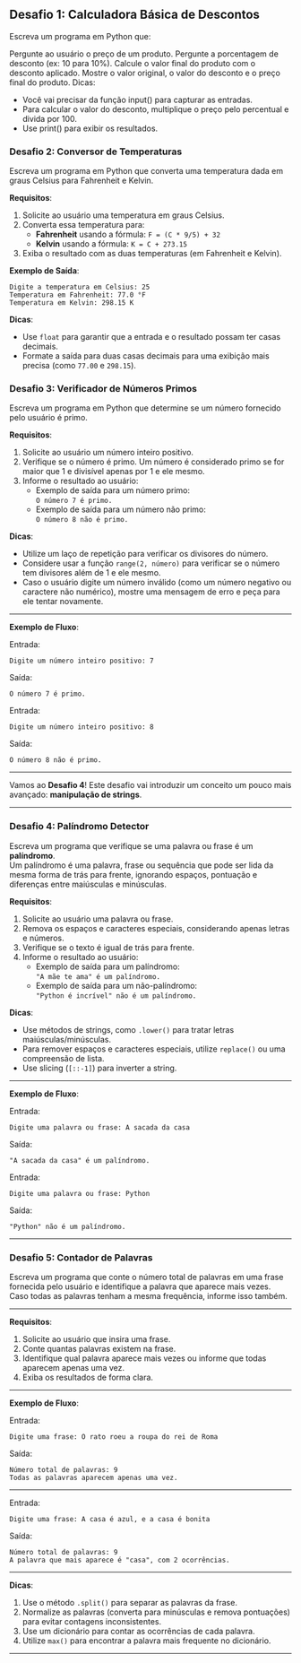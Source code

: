 ## Desafio 1: Calculadora Básica de Descontos
Escreva um programa em Python que:

Pergunte ao usuário o preço de um produto.
Pergunte a porcentagem de desconto (ex: 10 para 10%).
Calcule o valor final do produto com o desconto aplicado.
Mostre o valor original, o valor do desconto e o preço final do produto.
Dicas:

- Você vai precisar da função input() para capturar as entradas.
- Para calcular o valor do desconto, multiplique o preço pelo percentual e divida por 100.
- Use print() para exibir os resultados.

### Desafio 2: Conversor de Temperaturas
Escreva um programa em Python que converta uma temperatura dada em graus Celsius para Fahrenheit e Kelvin.

**Requisitos**:
1. Solicite ao usuário uma temperatura em graus Celsius.
2. Converta essa temperatura para:
   - **Fahrenheit** usando a fórmula: `F = (C * 9/5) + 32`
   - **Kelvin** usando a fórmula: `K = C + 273.15`
3. Exiba o resultado com as duas temperaturas (em Fahrenheit e Kelvin).

**Exemplo de Saída**:
```
Digite a temperatura em Celsius: 25
Temperatura em Fahrenheit: 77.0 °F
Temperatura em Kelvin: 298.15 K
```

**Dicas**:
- Use `float` para garantir que a entrada e o resultado possam ter casas decimais.
- Formate a saída para duas casas decimais para uma exibição mais precisa (como `77.00` e `298.15`).

### Desafio 3: Verificador de Números Primos
Escreva um programa em Python que determine se um número fornecido pelo usuário é primo.

**Requisitos**:
1. Solicite ao usuário um número inteiro positivo.
2. Verifique se o número é primo. Um número é considerado primo se for maior que 1 e divisível apenas por 1 e ele mesmo.
3. Informe o resultado ao usuário:
   - Exemplo de saída para um número primo:  
     `O número 7 é primo.`
   - Exemplo de saída para um número não primo:  
     `O número 8 não é primo.`

**Dicas**:
- Utilize um laço de repetição para verificar os divisores do número.
- Considere usar a função `range(2, número)` para verificar se o número tem divisores além de 1 e ele mesmo.
- Caso o usuário digite um número inválido (como um número negativo ou caractere não numérico), mostre uma mensagem de erro e peça para ele tentar novamente.

---

**Exemplo de Fluxo**:

Entrada:
```
Digite um número inteiro positivo: 7
```

Saída:
```
O número 7 é primo.
```

Entrada:
```
Digite um número inteiro positivo: 8
```

Saída:
```
O número 8 não é primo.
```

---
Vamos ao **Desafio 4**! Este desafio vai introduzir um conceito um pouco mais avançado: **manipulação de strings**.

---

### Desafio 4: Palíndromo Detector

Escreva um programa que verifique se uma palavra ou frase é um **palíndromo**.  
Um palíndromo é uma palavra, frase ou sequência que pode ser lida da mesma forma de trás para frente, ignorando espaços, pontuação e diferenças entre maiúsculas e minúsculas.

**Requisitos**:
1. Solicite ao usuário uma palavra ou frase.
2. Remova os espaços e caracteres especiais, considerando apenas letras e números.
3. Verifique se o texto é igual de trás para frente.
4. Informe o resultado ao usuário:
   - Exemplo de saída para um palíndromo:  
     `"A mãe te ama" é um palíndromo.`
   - Exemplo de saída para um não-palíndromo:  
     `"Python é incrível" não é um palíndromo.`

**Dicas**:
- Use métodos de strings, como `.lower()` para tratar letras maiúsculas/minúsculas.
- Para remover espaços e caracteres especiais, utilize `replace()` ou uma compreensão de lista.
- Use slicing (`[::-1]`) para inverter a string.

---

**Exemplo de Fluxo**:

Entrada:
```
Digite uma palavra ou frase: A sacada da casa
```

Saída:
```
"A sacada da casa" é um palíndromo.
```

Entrada:
```
Digite uma palavra ou frase: Python
```

Saída:
```
"Python" não é um palíndromo.
```

---

### Desafio 5: Contador de Palavras

Escreva um programa que conte o número total de palavras em uma frase fornecida pelo usuário e identifique a palavra que aparece mais vezes. Caso todas as palavras tenham a mesma frequência, informe isso também.

---

**Requisitos**:
1. Solicite ao usuário que insira uma frase.
2. Conte quantas palavras existem na frase.
3. Identifique qual palavra aparece mais vezes ou informe que todas aparecem apenas uma vez.
4. Exiba os resultados de forma clara.

---

**Exemplo de Fluxo**:

Entrada:
```
Digite uma frase: O rato roeu a roupa do rei de Roma
```

Saída:
```
Número total de palavras: 9
Todas as palavras aparecem apenas uma vez.
```

---

Entrada:
```
Digite uma frase: A casa é azul, e a casa é bonita
```

Saída:
```
Número total de palavras: 9
A palavra que mais aparece é "casa", com 2 ocorrências.
```

---

**Dicas**:
1. Use o método `.split()` para separar as palavras da frase.
2. Normalize as palavras (converta para minúsculas e remova pontuações) para evitar contagens inconsistentes.
3. Use um dicionário para contar as ocorrências de cada palavra.
4. Utilize `max()` para encontrar a palavra mais frequente no dicionário.

---
